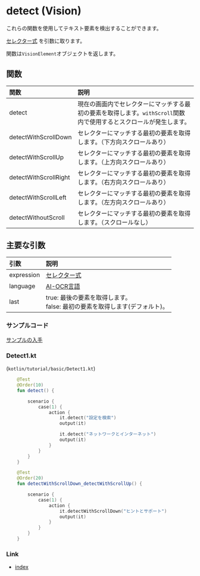 # detect (Vision)

これらの関数を使用してテキスト要素を検出することができます。

[セレクター式](../../selector_and_nickname/selector_expression.md) を引数に取ります。

関数は`VisionElement`オブジェクトを返します。

## 関数

| 関数                    | 説明                                                              |
|:----------------------|:----------------------------------------------------------------|
| detect                | 現在の画面内でセレクターにマッチする最初の要素を取得します。`withScroll`関数内で使用するとスクロールが発生します。 |
| detectWithScrollDown  | セレクターにマッチする最初の要素を取得します。（下方向スクロールあり）                             |
| detectWithScrollUp    | セレクターにマッチする最初の要素を取得します。（上方向スクロールあり）                             |
| detectWithScrollRight | セレクターにマッチする最初の要素を取得します。（右方向スクロールあり）                             |
| detectWithScrollLeft  | セレクターにマッチする最初の要素を取得します。（左方向スクロールあり）                             |
| detectWithoutScroll   | セレクターにマッチする最初の要素を取得します。（スクロールなし）                                |

## 主要な引数

| 引数         | 説明                                                                      |
|:-----------|:------------------------------------------------------------------------|
| expression | [セレクター式](../../selector_and_nickname/selector_expression_ja.md)         |
| language   | [AI-OCR言語](../../switching_environment/switching_ai_ocr_language_ja.md) |
| last       | true: 最後の要素を取得します。<br>false: 最初の要素を取得します(デフォルト)。                        |

### サンプルコード

[サンプルの入手](../../../getting_samples_ja.md)

### Detect1.kt

(`kotlin/tutorial/basic/Detect1.kt`)

```kotlin
    @Test
    @Order(10)
    fun detect() {

        scenario {
            case(1) {
                action {
                    it.detect("設定を検索")
                    output(it)

                    it.detect("ネットワークとインターネット")
                    output(it)
                }
            }
        }
    }

    @Test
    @Order(20)
    fun detectWithScrollDown_detectWithScrollUp() {

        scenario {
            case(1) {
                action {
                    it.detectWithScrollDown("ヒントとサポート")
                    output(it)
                }
            }
        }
    }
```

### Link

- [index](../../../../index_ja.md)

